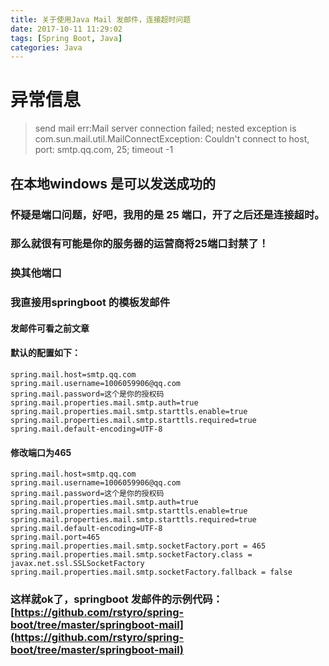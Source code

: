 ```yaml
---
title: 关于使用Java Mail 发邮件，连接超时问题
date: 2017-10-11 11:29:02
tags: [Spring Boot, Java]
categories: Java
---
```

# 异常信息
> send mail err:Mail server connection failed; nested exception is com.sun.mail.util.MailConnectException: Couldn't connect to host, port: smtp.qq.com, 25; timeout -1

## 在本地windows 是可以发送成功的
### 怀疑是端口问题，好吧，我用的是 25 端口，开了之后还是连接超时。
### 那么就很有可能是你的服务器的运营商将25端口封禁了！

### 换其他端口
### 我直接用springboot 的模板发邮件
#### 发邮件可看之前文章
#### 默认的配置如下：
```
spring.mail.host=smtp.qq.com
spring.mail.username=1006059906@qq.com
spring.mail.password=这个是你的授权码
spring.mail.properties.mail.smtp.auth=true
spring.mail.properties.mail.smtp.starttls.enable=true
spring.mail.properties.mail.smtp.starttls.required=true
spring.mail.default-encoding=UTF-8
```
#### 修改端口为465
```
spring.mail.host=smtp.qq.com
spring.mail.username=1006059906@qq.com
spring.mail.password=这个是你的授权码
spring.mail.properties.mail.smtp.auth=true
spring.mail.properties.mail.smtp.starttls.enable=true
spring.mail.properties.mail.smtp.starttls.required=true
spring.mail.default-encoding=UTF-8
spring.mail.port=465
spring.mail.properties.mail.smtp.socketFactory.port = 465
spring.mail.properties.mail.smtp.socketFactory.class = javax.net.ssl.SSLSocketFactory
spring.mail.properties.mail.smtp.socketFactory.fallback = false
```
### 这样就ok了，springboot 发邮件的示例代码：[https://github.com/rstyro/spring-boot/tree/master/springboot-mail](https://github.com/rstyro/spring-boot/tree/master/springboot-mail)

